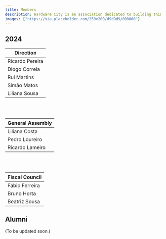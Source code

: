 ```yaml
---
title: Members
description: Hardware City is an association dedicated to building things with people.
images: ["https://via.placeholder.com/250x200/d9d9d9/000000"]
---
```


## 2024

| Direction       |
|-----------------|
| Ricardo Pereira |
| Diogo Correia   |
| Rui Martins     |
| Simão Matos     |
| Liliana Sousa   |

<br/><br/>

| General Assembly |
|------------------|
| Liliana Costa    |
| Pedro Loureiro   |
| Ricardo Lameiro  |

<br/><br/>

| Fiscal Council |
|----------------|
| Fábio Ferreira |
| Bruno Horta    |
| Beatriz Sousa  |

## Alumni

(To be updated soon.)
